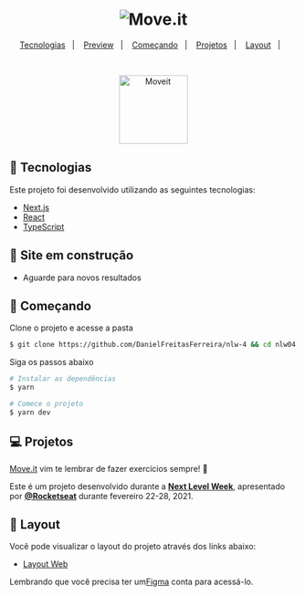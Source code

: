<h1 align="center">
    <img alt="Move.it" title="Move.it" src="https://raw.githubusercontent.com/guilhermecapitao/nlw04-moveit-web/206d2e078394ca207037c0a86a976a0c8a5e6257/.github/moveit.svg" />
</h1>

<p align="center">
  <a href="#technologies">Tecnologias</a>&nbsp;&nbsp;&nbsp;|&nbsp;&nbsp;&nbsp;
  <a href="#-preview">Preview</a>&nbsp;&nbsp;&nbsp;|&nbsp;&nbsp;&nbsp;
  <a href="#-layout">Começando</a>&nbsp;&nbsp;&nbsp;|&nbsp;&nbsp;&nbsp;
  <a href="#-project">Projetos</a>&nbsp;&nbsp;&nbsp;|&nbsp;&nbsp;&nbsp;
  <a href="#-layout">Layout</a>&nbsp;&nbsp;&nbsp;|&nbsp;&nbsp;&nbsp;
</p>

<br>

<p align="center">
  <img alt="Moveit" src="https://raw.githubusercontent.com/guilhermecapitao/nlw04-moveit-web/master/.github/icon.svg" width="120px">
</p>

## 🧪 Tecnologias

Este projeto foi desenvolvido utilizando as seguintes tecnologias:

- [Next.js](https://nextjs.org/)
- [React](https://reactjs.org)
- [TypeScript](https://www.typescriptlang.org/)

## 🚧 Site em construção
- Aguarde para novos resultados
## 🚀 Começando

Clone o projeto e acesse a pasta

```bash
$ git clone https://github.com/DanielFreitasFerreira/nlw-4 && cd nlw04
```

Siga os passos abaixo
```bash
# Instalar as dependências
$ yarn

# Comece o projeto
$ yarn dev
```

## 💻 Projetos

[Move.it](https://move-it-guilhermecapitao.vercel.app/) vim te lembrar de fazer exercícios sempre! 💜 

Este é um projeto desenvolvido durante a **[Next Level Week](https://nextlevelweek.com/)**, apresentado por **[@Rocketseat](https://github.com/Rocketseat)** durante fevereiro 22-28, 2021.

## 🔖 Layout

Você pode visualizar o layout do projeto através dos links abaixo:

- [Layout Web](https://www.figma.com/file/ge20pu3ofMOKoliUyKx1Nl/Move.it-1.0) 

Lembrando que você precisa ter um[Figma](http://figma.com/) conta para acessá-lo.